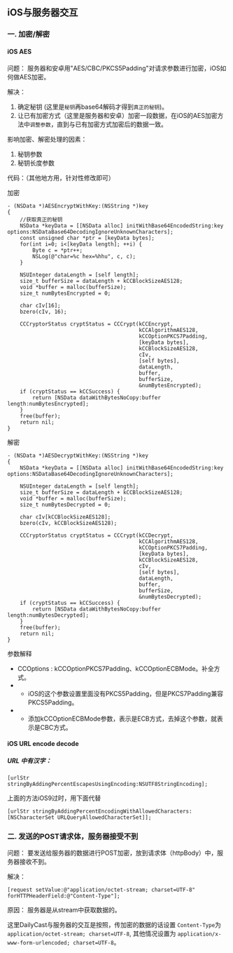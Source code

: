 ## iOS与服务器交互

### 一. 加密/解密

#### iOS AES 

问题： 服务器和安卓用"AES/CBC/PKCS5Padding"对请求参数进行加密，iOS如何做AES加密。

解决： 

1. 确定秘钥 (这里是`秘钥`再base64解码才得到`真正的秘钥`)。
2. 让已有加密方式（这里是服务器和安卓）加密一段数据，在iOS的AES加密方法中`调整参数`，直到与已有加密方式加密后的数据一致。

影响加密、解密处理的因素：

1. 秘钥参数
2. 秘钥长度参数

代码：（其他地方用，针对性修改即可）

加密

```
- (NSData *)AESEncryptWithKey:(NSString *)key
{
    //获取真正的秘钥
    NSData *keyData = [[NSData alloc] initWithBase64EncodedString:key options:NSDataBase64DecodingIgnoreUnknownCharacters];
    const unsigned char *ptr = [keyData bytes];
    for(int i=0; i<[keyData length]; ++i) {
        Byte c = *ptr++;
        NSLog(@"char=%c hex=%hhu", c, c);
    }
    
    NSUInteger dataLength = [self length];
    size_t bufferSize = dataLength + kCCBlockSizeAES128;
    void *buffer = malloc(bufferSize);
    size_t numBytesEncrypted = 0;
    
    char cIv[16];
    bzero(cIv, 16);
    
    CCCryptorStatus cryptStatus = CCCrypt(kCCEncrypt,
                                          kCCAlgorithmAES128,
                                          kCCOptionPKCS7Padding,
                                          [keyData bytes],
                                          kCCBlockSizeAES128,
                                          cIv,
                                          [self bytes],
                                          dataLength,
                                          buffer,
                                          bufferSize,
                                          &numBytesEncrypted);
    if (cryptStatus == kCCSuccess) {
        return [NSData dataWithBytesNoCopy:buffer length:numBytesEncrypted];
    }
    free(buffer);
    return nil;
}

```

解密

```
- (NSData *)AESDecryptWithKey:(NSString *)key
{
    NSData *keyData = [[NSData alloc] initWithBase64EncodedString:key options:NSDataBase64DecodingIgnoreUnknownCharacters];
    
    NSUInteger dataLength = [self length];
    size_t bufferSize = dataLength + kCCBlockSizeAES128;
    void *buffer = malloc(bufferSize);
    size_t numBytesDecrypted = 0;
    
    char cIv[kCCBlockSizeAES128];
    bzero(cIv, kCCBlockSizeAES128);
    
    CCCryptorStatus cryptStatus = CCCrypt(kCCDecrypt,
                                          kCCAlgorithmAES128,
                                          kCCOptionPKCS7Padding,
                                          [keyData bytes],
                                          kCCBlockSizeAES128,
                                          cIv,
                                          [self bytes],
                                          dataLength,
                                          buffer,
                                          bufferSize,
                                          &numBytesDecrypted);
    if (cryptStatus == kCCSuccess) {
        return [NSData dataWithBytesNoCopy:buffer length:numBytesDecrypted];
    }
    free(buffer);
    return nil;
}

```

参数解释

- CCOptions : kCCOptionPKCS7Padding、kCCOptionECBMode。补全方式。
- - iOS的这个参数设置里面没有PKCS5Padding，但是PKCS7Padding兼容PKCS5Padding。
- - 添加kCCOptionECBMode参数，表示是ECB方式，去掉这个参数，就表示是CBC方式。


#### iOS URL encode decode

##### URL 中有汉字：

```
[urlStr stringByAddingPercentEscapesUsingEncoding:NSUTF8StringEncoding];

```

上面的方法iOS9过时，用下面代替

```
[urlStr stringByAddingPercentEncodingWithAllowedCharacters:[NSCharacterSet URLQueryAllowedCharacterSet]];

```

### 二. 发送的POST请求体，服务器接受不到

问题： 要发送给服务器的数据进行POST加密，放到请求体（httpBody）中，服务器接收不到。

解决： 

```
[request setValue:@"application/octet-stream; charset=UTF-8" forHTTPHeaderField:@"Content-Type"];
```

原因： 服务器是从stream中获取数据的。

这里DailyCast与服务器的交互是按照，传加密的数据的话设置 `Content-Type`为 `application/octet-stream; charset=UTF-8`, 其他情况设置为 `application/x-www-form-urlencoded; charset=UTF-8`。
